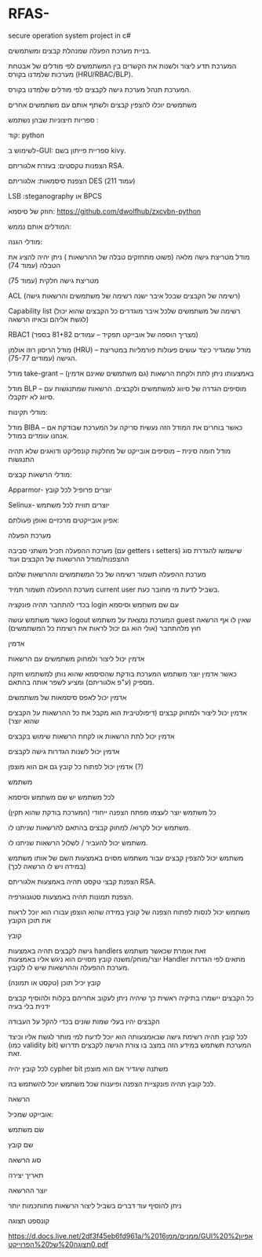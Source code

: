 # RFAS-
secure operation system project in c#


בניית מערכת הפעלה שמנהלת קבצים ומשתמשים.

המערכת תדע ליצור ולשנות את הקשרים בין המשתמשים לפי מודלים של אבטחת מערכות שלמדנו בקורס (HRU/RBAC/BLP).

המערכת תנהל מערכת גישה לקבצים לפי מודלים שלמדנו בקורס.

משתמשים יוכלו להצפין קבצים ולשתף אותם עם משתמשים אחרים

ספריות חיצוניות שבהן נשתמש :

קוד: python

לשימוש ב-GUI: ספריית פייתון בשם kivy.

הצפנות טקסטים: בעזרת אלגוריתם RSA.

הצפנת סיסמאות: אלגוריתם DES (עמוד 211)

LSB :steganography או BPCS

חוזק של סיסמא: https://github.com/dwolfhub/zxcvbn-python

המודלים אותם נממש:

מודלי הגנה:

מודל מטריצת גישה מלאה (פשוט מתחזקים טבלה של ההרשאות ) ניתן יהיה להציג את הטבלה (עמוד 74)

מטריצת גישה חלקית (עמוד 75)

ACL (רשימה של הקבצים שבכל איבר ישנה רשימה של משתמשים והרשאות גישה)

Capability list (רשימה של משתמשים שלכל איבר מוגדרים כל הקבצים שהוא יכול לגשת אליהם ובאיזו הרשאה)

RBAC1 (מצריך הוספה של אובייקט תפקיד – עמודים 81+82 בספר)

מודל הריסון רוזו אולמן (HRU) – מודל שמגדיר כיצד עושים פעולות פורמליות במטריצת הגישה (עמודים 75-77).

מודל take-grant – באמצעותו ניתן לתת ולקחת הרשאות (גם משתמשים שאינם אדמין)

מודל BLP – מוסיפים הגדרה של סיווג למשתמשים ולקבצים. הרשאות שמתנגשות עם סיווג לא יתקבלו.

מודלי תקינות:

מודל BIBA – כאשר בוחרים את המודל הזה נעשית סריקה על המערכת שבודקת אם אנחנו עומדים במודל.

מודל חומה סינית – מוסיפים אובייקט של מחלקות קונפליקט ודואגים שלא תהיה התנגשות

מודלי הרשאות קבצים:

Apparmor- יוצרים פרופיל לכל קובץ

Selinux- יוצרים תווית לכל משתמש

אפיון אובייקטים מרכזיים ואופן פעולתם:

מערכת הפעלה

מערכת ההפעלה תכיל משתני סביבה (עם getters ו setters) שישמשו להגדרת סוג ההצפנות/מודל ההרשאות של הקבצים ועוד

מערכת ההפעלה תשמור רשימה של כל המשתמשים וההרשאות שלהם

מערכת ההפעלה תשמור תמיד current user בשביל לדעת מי מחובר כעת.

בכדי להתחבר תהיה פונקציה login עם שם משתמש וסיסמא

כאשר משתמש עושה logout המערכת נמצאת על משתמש guest שאין לו אף הרשאה חוץ מלהתחבר (אולי הוא גם יכול לראות את רשימת כל המשתמשים)

אדמין

אדמין יכול ליצור ולמחוק משתמשים עם הרשאות

כאשר אדמין יוצר משתמש המערכת בודקת שהסיסמא שהוא נותן למשתמש חזקה מספיק (ע"פ אלגוריתם) ומציע לשפר אותה בהתאם.

אדמין יכול לאפס סיסמאות של משתמשים

אדמין יכול ליצור ולמחוק קבצים (דיפולטיבית הוא מקבל את כל ההרשאות על הקבצים שהוא יוצר)

אדמין יכול לתת הרשאות או לקחת הרשאות שימוש בקבצים

אדמין יכול לשנות הגדרות גישה לקבצים

אדמין יכול לפתוח כל קובץ גם אם הוא מוצפן (?)

משתמש

לכל משתמש יש שם משתמש וסיסמא

כל משתמש יוצר לעצמו מפתח הצפנה ייחודי (המערכת בודקת שהוא תקין)

משתמש יכול לקרוא/ למחוק קבצים בהתאם להרשאות שניתנו לו.

משתמש יכול להעביר / לשלול הרשאות שניתנו לו.

משתמש יכול להצפין קבצים עבור משתמש מסוים באמצעות השם של אותו משתמש (במידה ויש לו הרשאה לכך)

הצפנת קבצי טקסט תהיה באמצעות אלגוריתם RSA.

הצפנת תמונות תהיה באמצעות סטגנוגרפיה.

משתמש יכול לנסות לפתוח הצפנה של קובץ במידה שהוא הוצפן עבורו הוא יוכל לראות את תוכן הקובץ

קובץ

גישה לקבצים תהיה באמצעות handlers זאת אומרת שכאשר משתמש יוצר/מוחק/משנה קובץ מסויים הוא ניגש אליו באמצעות Handler מתאים לפי הגדרות מערכת ההפעלה וההרשאות שיש לו לקובץ.

קובץ יכיל תוכן (טקסט או תמונה)

כל הקבצים יישמרו בתיקיה ראשית כך שיהיה ניתן לעקוב אחריהם בקלות ולהוסיף קבצים ידנית בלי בעיה

הקבצים יהיו בעלי שמות שונים בכדי להקל על העבודה

לכל קובץ תהיה רשימת גישה שבאמצעותה הוא יוכל לדעת למי מותר לגשת אליו וכיצד (כמו validity bit) המערכת תשתמש במידע הזה במצב בו צורת הגישה לקבצים תדרוש זאת.

לכל קובץ יהיה cypher bit משתנה שיגדיר אם הוא מוצפן

לכל קובץ תהיה פונקציית הצפנה ופיענוח שכל משתמש יוכל להשתמש בה.

הרשאה

אובייקט שמכיל:

שם משתמש

שם קובץ

סוג הרשאה

תאריך יצירה

יוצר ההרשאה

ניתן להוסיף עוד דברים בשביל ליצור הרשאות מתוחכמות יותר

קונספט תצוגה

https://d.docs.live.net/2df3f45eb6fd961a/ממנים/ממן%2016/GUI%20אפיון%20תצוגה%20של%20הפרוייקט.pdf
